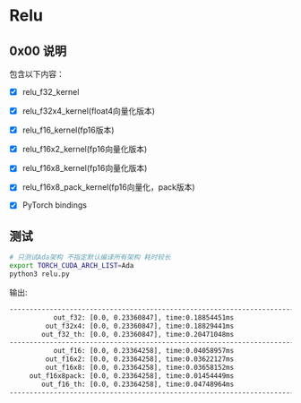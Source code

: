 # Relu

## 0x00 说明

包含以下内容：

- [X] relu_f32_kernel
- [X] relu_f32x4_kernel(float4向量化版本)
- [X] relu_f16_kernel(fp16版本)
- [X] relu_f16x2_kernel(fp16向量化版本)
- [X] relu_f16x8_kernel(fp16向量化版本)
- [X] relu_f16x8_pack_kernel(fp16向量化，pack版本)
- [X] PyTorch bindings


## 测试

```bash
# 只测试Ada架构 不指定默认编译所有架构 耗时较长
export TORCH_CUDA_ARCH_LIST=Ada 
python3 relu.py
```

输出:

```bash
--------------------------------------------------------------------------------
           out_f32: [0.0, 0.23360847], time:0.18854451ms
         out_f32x4: [0.0, 0.23360847], time:0.18829441ms
        out_f32_th: [0.0, 0.23360847], time:0.20471048ms
--------------------------------------------------------------------------------
           out_f16: [0.0, 0.23364258], time:0.04058957ms
         out_f16x2: [0.0, 0.23364258], time:0.03622127ms
         out_f16x8: [0.0, 0.23364258], time:0.03658152ms
     out_f16x8pack: [0.0, 0.23364258], time:0.01454449ms
        out_f16_th: [0.0, 0.23364258], time:0.04748964ms
--------------------------------------------------------------------------------
```
